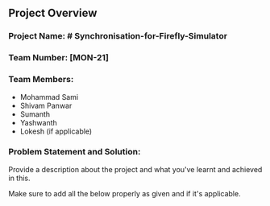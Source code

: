 
## Project Overview

### Project Name: # Synchronisation-for-Firefly-Simulator
### Team Number: [MON-21]
### Team Members:
- Mohammad Sami
- Shivam Panwar
- Sumanth 
- Yashwanth
- Lokesh (if applicable)

### Problem Statement and Solution:

Provide a description about the project and what you've learnt and achieved in this.

Make sure to add all the below properly as given and if it's applicable.
